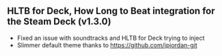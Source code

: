 ## HLTB for Deck, How Long to Beat integration for the Steam Deck (v1.3.0)

- Fixed an issue with soundtracks and HLTB for Deck trying to inject
- Slimmer default theme thanks to https://github.com/jpjordan-git